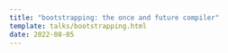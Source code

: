 ```yaml
---
title: "bootstrapping: the once and future compiler"
template: talks/bootstrapping.html
date: 2022-08-05
---
```

